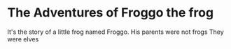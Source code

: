 # The Adventures of Froggo the frog
It's the story of a little frog named Froggo.
His parents were not frogs
They were elves
